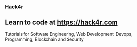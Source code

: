 ### Hack4r

## Learn to code at https://hack4r.com

Tutorials for Software Engineering, Web Development, Devops, Programming, Blockchain and Security



